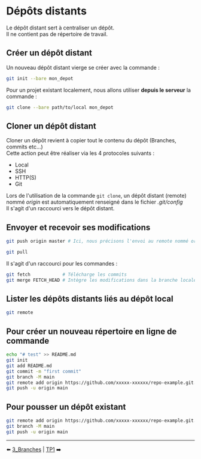 # Dépôts distants

Le dépôt distant sert à centraliser un dépôt.<br/>
Il ne contient pas de répertoire de travail.

## Créer un dépôt distant

Un nouveau dépôt distant vierge se créer avec la commande : 
```sh
git init --bare mon_depot
```

Pour un projet existant localement, nous allons utiliser __depuis le serveur__ la commande :
```sh
git clone --bare path/to/local mon_depot
```

## Cloner un dépôt distant

Cloner un dépôt revient à copier tout le contenu du dépôt (Branches, commits etc...)<br/>
Cette action peut être réaliser via les 4 protocoles suivants :
* Local
* SSH
* HTTP(S)
* Git

Lors de l'utilisation de la commande ```git clone```, un dépôt distant (remote) nommé _origin_ est automatiquement renseigné dans le fichier _.git/config_<br/>
Il s'agit d'un raccourci vers le dépôt distant.

## Envoyer et recevoir ses modifications

```sh
git push origin master # Ici, nous précisons l'envoi au remote nommé origin les modifications ajoutées dans la branche master
```

```sh
git pull
```
Il s'agit d'un raccourci pour les commandes :
```sh
git fetch            # Télécharge les commits
git merge FETCH_HEAD # Intègre les modifications dans la branche locale
```

## Lister les dépôts distants liés au dépôt local

```sh
git remote
```

## Pour créer un nouveau répertoire en ligne de commande

```sh
echo "# test" >> README.md
git init
git add README.md
git commit -m "first commit"
git branch -M main
git remote add origin https://github.com/xxxxx-xxxxxx/repo-example.git.  # Remplacer avec l'url de son projet
git push -u origin main
```

## Pour pousser un dépôt existant

```sh
git remote add origin https://github.com/xxxxx-xxxxxx/repo-example.git.  # Remplacer avec l'url de son projet
git branch -M main
git push -u origin main
```

---

⬅️ [3_Branches](https://github.com/nicolas-sanch/versions-du-code-source/blob/main/3_Branches/README.md) | [TP1](https://github.com/nicolas-sanch/versions-du-code-source/blob/main/TP1/README.md)  ➡️
